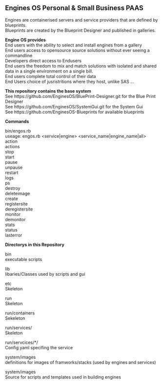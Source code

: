 <h2>Engines OS Personal & Small Business PAAS
</h2>

Engines are containerised servers and service providers that are defined by blueprints.
<br>
Blueprints are created by the Blueprint Designer and published in galleries.
<p>
<strong>Engine OS provides
</strong> 
<br>
 End users with the ability to select and install engines from a gallery 
<br>
 End users access to opensource source solutions without ever seeing a commandline
<br>
 Developers direct access to Endusers 
<br>
 End users the freedom to mix and match solutions with isolated and shared data in a single environment on a single bill.
<br>   
End users complete total control of their data
<br>  
End Users choice of jusristritions where they host, unlike SAS
 ...
<p>
<strong>This repository contains the base system</strong>
<br>
See https://github.com/EnginesOS/BluePrint-Designer.git for the Blue Print Designer
<br>
See https://github.com/EnginesOS/SystemGui.git for the System Gui
<br>
See https://github.com/EnginesOS-Blueprints for available blueprints
<p>
<strong> Commands 
</strong>
<p>

bin/engos.rb
<br>
useage: engos.rb <service|engine> <service_name|engine_name|all> action
<br>
actions 
<br>
stop
<br>
start
<br>
pause
<br>
unpause
<br>
restart
<br>
logs
<br>
ps
<br>
destroy
<br>
deleteimage
<br>
create
<br>
registersite
<br>
deregistersite
<br>
monitor
<br>
demonitor
<br>
stats
<br>
status
<br>
lasterror
<br>

<p>
<strong>Directorys in this Repository
</strong>
<p>
bin<br>
executable scripts
<br>
<p>
lib
<br>
libaries/Classes used by scripts and gui
<p>
etc
<br>
Skeleton
<p>
run
<br>
Skeleton
<p>
run/containers
<br>
Sekeleton
<p>
run/services/
<br>
Skeleton
<p>
run/servcices/*/
<br>
Config.yaml specifing the service 
<p>
system/images
<br>
definitions for images of framworks/stacks (used by engines and services)
<p>

system/images
<br>
Source for scripts and templates used in building engines 
<p>